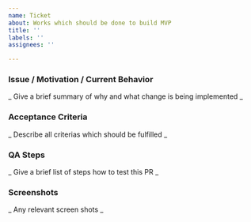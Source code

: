 ```yaml
---
name: Ticket
about: Works which should be done to build MVP
title: ''
labels: ''
assignees: ''

---
```


### Issue / Motivation / Current Behavior

_ Give a brief summary of why  and what change is being implemented _

### Acceptance Criteria

_ Describe all criterias which should be fulfilled _

### QA Steps

_ Give a brief list of steps how to test this PR _

### Screenshots

_ Any relevant screen shots _
